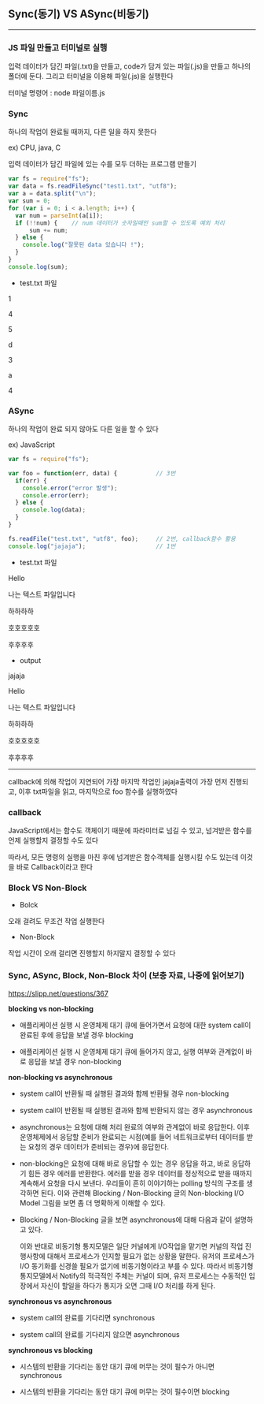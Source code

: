 ## Sync(동기) VS ASync(비동기)
---
### JS 파일 만들고 터미널로 실행

입력 데이터가 담긴 파일(.txt)을 만들고, code가 담겨 있는 파일(.js)을 만들고 하나의 폴더에 둔다. 그리고 터미널을 이용해 파일(.js)을 실행한다

터미널 명령어 : node 파일이름.js

### Sync

하나의 작업이 완료될 때까지, 다른 일을 하지 못한다

ex) CPU, java, C

입력 데이터가 담긴 파일에 있는 수를 모두 더하는 프로그램 만들기

```JavaScript
var fs = require("fs");
var data = fs.readFileSync("test1.txt", "utf8");
var a = data.split("\n");
var sum = 0;
for (var i = 0; i < a.length; i++) {
  var num = parseInt(a[i]);
  if (!!num) {    // num 데이터가 숫자일때만 sum할 수 있도록 예외 처리
      sum += num;
  } else {
    console.log("잘못된 data 있습니다 !");
  }
}
console.log(sum);
```

* test.txt 파일

1

4

5

d

3

a

4



### ASync

하나의 작업이 완료 되지 않아도 다른 일을 할 수 있다

ex) JavaScript

```JavaScript
var fs = require("fs");

var foo = function(err, data) {           // 3번
  if(err) {
    console.error("error 발생");
    console.error(err);
  } else {
    console.log(data);
  }
}

fs.readFile("test.txt", "utf8", foo);     // 2번, callback함수 활용
console.log("jajaja");                    // 1번

```

* test.txt 파일

Hello

나는 텍스트 파일입니다

하하하하

호호호호호

후후후후

* output

jajaja

Hello

나는 텍스트 파일입니다

하하하하

호호호호호

후후후후

---
 callback에 의해 작업이 지연되어 가장 마지막 작업인 jajaja출력이 가장 먼저 진행되고, 이후 txt파일을 읽고, 마지막으로 foo 함수를 실행하였다


### callback

JavaScript에서는 함수도 객체이기 때문에 파라미터로 넘길 수 있고, 넘겨받은 함수를 언제 실행할지 결정할 수도 있다

따라서, 모든 명령의 실행을 마친 후에 넘겨받은 함수객체를 실행시킬 수도 있는데 이것을 바로 Callback이라고 한다


### Block VS Non-Block

* Bolck

오래 걸려도 무조건 작업 실행한다

* Non-Block

작업 시간이 오래 걸리면 진행할지 하지말지 결정할 수 있다

### Sync, ASync, Block, Non-Block 차이 (보충 자료, 나중에 읽어보기)

https://slipp.net/questions/367

**blocking vs non-blocking**

* 애플리케이션 실행 시 운영체제 대기 큐에 들어가면서 요청에 대한 system call이 완료된 후에 응답을 보낼 경우 blocking

* 애플리케이션 실행 시 운영체제 대기 큐에 들어가지 않고, 실행 여부와 관계없이 바로 응답을 보낼 경우 non-blocking

**non-blocking vs asynchronous**

* system call이 반환될 때 실행된 결과와 함께 반환될 경우 non-blocking

* system call이 반횐될 때 실행된 결과와 함께 반환되지 않는 경우 asynchronous

* asynchronous는 요청에 대해 처리 완료의 여부와 관계없이 바로 응답한다. 이후 운영체제에서 응답할 준비가 완료되는 시점(예를 들어 네트워크로부터 데이터를 받는 요청의 경우 데이터가 준비되는 경우)에 응답한다.

* non-blocking은 요청에 대해 바로 응답할 수 있는 경우 응답을 하고, 바로 응답하기 힘든 경우 에러를 반환한다. 에러를 받을 경우 데이터를 정상적으로 받을 때까지 계속해서 요청을 다시 보낸다. 우리들이 흔히 이야기하는 polling 방식의 구조를 생각하면 된다. 이와 관련해 Blocking / Non-Blocking 글의 Non-blocking I/O Model 그림을 보면 좀 더 명확하게 이해할 수 있다.

* Blocking / Non-Blocking 글을 보면 asynchronous에 대해 다음과 같이 설명하고 있다.

  이와 반대로 비동기형 통지모델은 일단 커널에게 I/O작업을 맡기면 커널의 작업 진행사항에 대해서 프로세스가 인지할 필요가 없는 상황을 말한다. 유저의 프로세스가 I/O 동기화를 신경쓸 필요가 없기에 비동기형이라고 부를 수 있다. 따라서 비동기형 통지모델에서 Notify의 적극적인 주체는 커널이 되며, 유저 프로세스는 수동적인 입장에서 자신이 할일을 하다가 통지가 오면 그때 I/O 처리를 하게 된다.

**synchronous vs asynchronous**

* system call의 완료를 기다리면 synchronous

* system call의 완료를 기다리지 않으면 asynchronous

**synchronous vs blocking**

* 시스템의 반환을 기다리는 동안 대기 큐에 머무는 것이 필수가 아니면 synchronous

* 시스템의 반환을 기다리는 동안 대기 큐에 머무는 것이 필수이면 blocking
